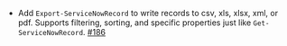 - Add `Export-ServiceNowRecord` to write records to csv, xls, xlsx, xml, or pdf.  Supports filtering, sorting, and specific properties just like `Get-ServiceNowRecord`.  [#186](https://github.com/Snow-Shell/servicenow-powershell/issues/186)
